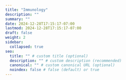 ```yaml
---
title: "Immunology"
description: ""
summary: ""
date: 2024-12-28T17:15:17-07:00
lastmod: 2024-12-28T17:15:17-07:00
draft: false
weight: 2
sidebar:
  collapsed: true
seo:
  title: "" # custom title (optional)
  description: "" # custom description (recommended)
  canonical: "" # custom canonical URL (optional)
  noindex: false # false (default) or true
---
```

